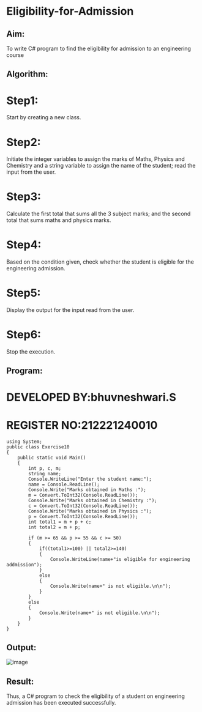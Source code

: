 # Eligibility-for-Admission

## Aim:
To write C# program to find the eligibility for admission to an engineering course

## Algorithm:

# Step1:
Start by creating a new class.

# Step2:
Initiate the integer variables to assign the marks of Maths, Physics and Chemistry and a string variable to assign the name of the student; read the input from the user.

# Step3:
Calculate the first total that sums all the 3 subject marks; and the second total that sums maths and physics marks.

# Step4:
Based on the condition given, check whether the student is eligible for the engineering admission.

# Step5:
Display the output for the input read from the user.

# Step6:
Stop the execution.

## Program:
# DEVELOPED BY:bhuvneshwari.S
# REGISTER NO:212221240010
```
using System;
public class Exercise10
{
    public static void Main()
    {
        int p, c, m;
        string name;
        Console.WriteLine("Enter the student name:");
        name = Console.ReadLine();
        Console.Write("Marks obtained in Maths :");
        m = Convert.ToInt32(Console.ReadLine());
        Console.Write("Marks obtained in Chemistry :");
        c = Convert.ToInt32(Console.ReadLine());
        Console.Write("Marks obtained in Physics :");
        p = Convert.ToInt32(Console.ReadLine());
        int total1 = m + p + c;
        int total2 = m + p;

        if (m >= 65 && p >= 55 && c >= 50)
        {
            if((total1>=100) || total2>=140)
            {
                Console.WriteLine(name+"is eligible for engineering addmission");
            }
            else
            {
                Console.Write(name+" is not eligible.\n\n");
            }
        }
        else
        {
            Console.Write(name+" is not eligible.\n\n");
        }
    }
}
```

## Output:
![image](https://github.com/Bhuvaneshwari-2003/Eligibility-for-Admission/assets/94828604/4f086a7c-1b25-4f09-b3b7-6ea526218dae)

## Result:
Thus, a C# program to check the eligibility of a student on engineering admission has been executed successfully.


